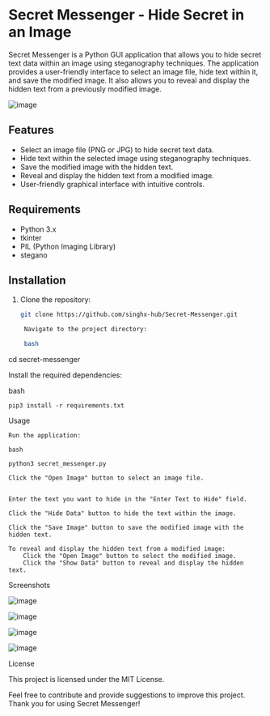 # Secret Messenger - Hide Secret in an Image

Secret Messenger is a Python GUI application that allows you to hide secret text data within an image using steganography techniques.
The application provides a user-friendly interface to select an image file, hide text within it, and save the modified image. 
It also allows you to reveal and display the hidden text from a previously modified image.

![image](https://github.com/singhx-hub/Secret-Messenger/assets/126919241/e86154ce-b55d-4974-8afe-955a87257896)


## Features

- Select an image file (PNG or JPG) to hide secret text data.
- Hide text within the selected image using steganography techniques.
- Save the modified image with the hidden text.
- Reveal and display the hidden text from a modified image.
- User-friendly graphical interface with intuitive controls.

## Requirements

- Python 3.x
- tkinter
- PIL (Python Imaging Library)
- stegano

## Installation

1. Clone the repository:

   ```bash
   git clone https://github.com/singhx-hub/Secret-Messenger.git

    Navigate to the project directory:

    bash

cd secret-messenger

Install the required dependencies:

bash

    pip3 install -r requirements.txt

Usage

    Run the application:

    bash

    python3 secret_messenger.py

    Click the "Open Image" button to select an image file.
    

    Enter the text you want to hide in the "Enter Text to Hide" field.

    Click the "Hide Data" button to hide the text within the image.

    Click the "Save Image" button to save the modified image with the hidden text.

    To reveal and display the hidden text from a modified image:
        Click the "Open Image" button to select the modified image.
        Click the "Show Data" button to reveal and display the hidden text.

Screenshots

 ![image](https://github.com/singhx-hub/Secret-Messenger/assets/126919241/ba8b0991-9402-4fab-86ca-a87e7882978b)
 
 ![image](https://github.com/singhx-hub/Secret-Messenger/assets/126919241/ff8711e4-ed99-435d-912f-ea63d48a0bc8)
  
 ![image](https://github.com/singhx-hub/Secret-Messenger/assets/126919241/f0da1a4e-2261-4b17-84c8-c077a5d1ee48)
  
 ![image](https://github.com/singhx-hub/Secret-Messenger/assets/126919241/9846c849-85e0-46fd-a39e-0b3901db15fe)
   
   
License

This project is licensed under the MIT License.

Feel free to contribute and provide suggestions to improve this project. Thank you for using Secret Messenger!
